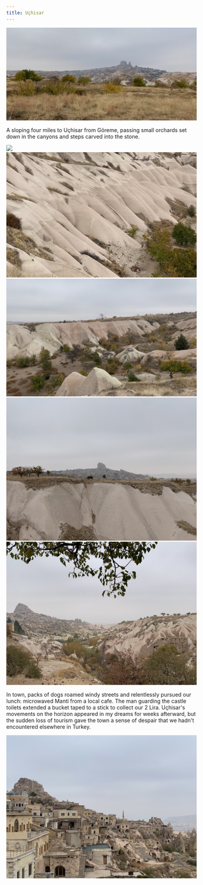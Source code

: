 ```yaml
---
title: Uçhisar
---
```

![](uchisar1.jpg)

A sloping four miles to Uçhisar from Göreme, passing small orchards set down in the canyons and steps carved into the stone.

![](uchisar2.jpg)
![](uchisar3.jpg)
![](uchisar4.jpg)
![](uchisar5.jpg)
![](uchisar6.jpg)

In town, packs of dogs roamed windy streets and relentlessly pursued our lunch: microwaved Manti from a local cafe. The man guarding the castle toilets extended a bucket taped to a stick to collect our 2 Lira. Uçhisar's movements on the horizon appeared in my dreams for weeks afterward, but the sudden loss of tourism gave the town a sense of despair that we hadn't encountered elsewhere in Turkey.

![](uchisar7.jpg)


